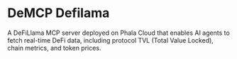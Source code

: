 # DeMCP Defilama

A DeFiLlama MCP server deployed on Phala Cloud that enables AI agents to fetch real-time DeFi data, including protocol TVL (Total Value Locked), chain metrics, and token prices.